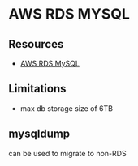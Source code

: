# AWS RDS MYSQL

## Resources

- [AWS RDS MySQL](https://docs.aws.amazon.com/AmazonRDS/latest/UserGuide/CHAP_MySQL.html)

## Limitations

- max db storage size of 6TB

## mysqldump

can be used to migrate to non-RDS

